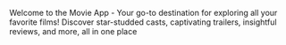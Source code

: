 Welcome to the Movie App - Your go-to destination for exploring all your favorite films! Discover star-studded casts, captivating trailers, insightful reviews, and more, all in one place
